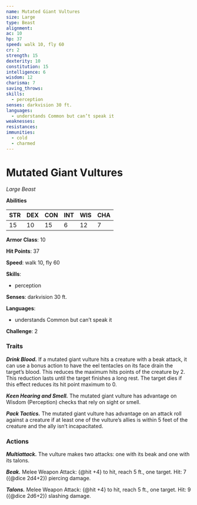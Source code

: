 ```yaml
---
name: Mutated Giant Vultures
size: Large
type: Beast
alignment: 
ac: 10
hp: 37
speed: walk 10, fly 60
cr: 2
strength: 15
dexterity: 10
constitution: 15
intelligence: 6
wisdom: 12
charisma: 7
saving_throws:
skills:
  - perception
senses: darkvision 30 ft.
languages:
  - understands Common but can’t speak it
weaknesses:
resistances:
immunities:
  - cold
  - charmed
---
```


# Mutated Giant Vultures

*Large Beast*

**Abilities**

| STR | DEX | CON | INT | WIS | CHA |
| --- | --- | --- | --- | --- | --- |
| 15 | 10 | 15 | 6 | 12 | 7 |

**Armor Class**: 10

**Hit Points**: 37

**Speed**: walk 10, fly 60

**Skills**:
  - perception

**Senses**: darkvision 30 ft.

**Languages**:
  - understands Common but can’t speak it

**Challenge**: 2

### Traits
***Drink Blood.*** If a mutated giant vulture hits a creature with a beak attack, it can use a bonus action to have the eel tentacles on its face drain the target’s blood. This reduces the maximum hits points of the creature by 2. This reduction lasts until the target finishes a long rest. The target dies if this effect reduces its hit point maximum to 0.

***Keen Hearing and Smell.*** The mutated giant vulture has advantage on Wisdom (Perception) checks that rely on sight or smell.

***Pack Tactics.*** The mutated giant vulture has advantage on an attack roll against a creature if at least one of the vulture’s allies is within 5 feet of the creature and the ally isn’t incapacitated.

### Actions
***Multiattack.*** The vulture makes two attacks: one with its beak and one with its talons.

***Beak.*** Melee Weapon Attack: {@hit +4} to hit, reach 5 ft., one target. Hit: 7 ({@dice 2d4+2}) piercing damage.

***Talons.*** Melee Weapon Attack: {@hit +4} to hit, reach 5 ft., one target. Hit: 9 ({@dice 2d6+2}) slashing damage.

